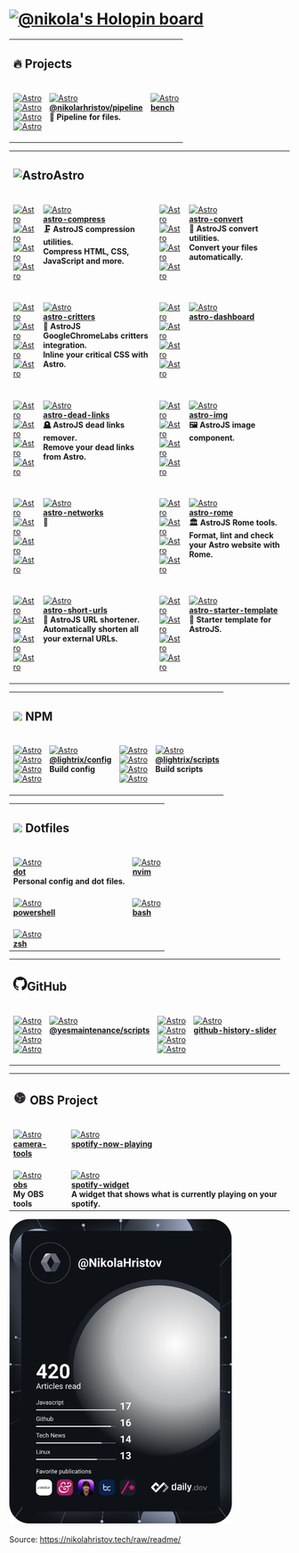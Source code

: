 <h1><a href=https://holopin.io/@nikola><img src="https://holopin.io/api/user/board?user=nikola" alt="@nikola's Holopin board"></a></h1><table><tbody><tr><td colspan=4><h2>🔥 Projects</h2></td></tr><tr><td colspan=1 valign=top><br><a href=https://github.com/nikolaxhristov/pipeline/actions/workflows/node.yml><picture><source media="(prefers-color-scheme: dark)" srcset="https://img.shields.io/github/actions/workflow/status/nikolaxhristov/pipeline/node.yml?branch=main&amp;label=Build&amp;logo=node.js&amp;color=black&amp;logoColor=white&amp;labelColor=black&amp;logoWidth=15"><source media="(prefers-color-scheme: light)" srcset="https://img.shields.io/github/actions/workflow/status/nikolaxhristov/pipeline/node.yml?branch=main&amp;label=Build&amp;logo=node.js&amp;color=white&amp;logoColor=black&amp;labelColor=white&amp;logoWidth=15"><img src="https://img.shields.io/github/actions/workflow/status/nikolaxhristov/pipeline/node.yml?branch=main&amp;label=Build&amp;logo=node.js&amp;color=black&amp;logoColor=white&amp;labelColor=black&amp;logoWidth=15" alt=Astro></picture></a><br><a href=https://npmjs.org/@nikolarhristov/pipeline><picture><source media="(prefers-color-scheme: dark)" srcset="https://img.shields.io/npm/v/@nikolarhristov/pipeline?label=version&amp;logo=npm&amp;color=black&amp;logoColor=white&amp;labelColor=black&amp;logoWidth=15"><source media="(prefers-color-scheme: light)" srcset="https://img.shields.io/npm/v/@nikolarhristov/pipeline?label=version&amp;logo=npm&amp;color=white&amp;logoColor=black&amp;labelColor=white&amp;logoWidth=15"><img src="https://img.shields.io/npm/v/@nikolarhristov/pipeline?label=version&amp;logo=npm&amp;color=black&amp;logoColor=white&amp;labelColor=black&amp;logoWidth=15" alt=Astro></picture></a><br><a href=https://npmjs.org/@nikolarhristov/pipeline><picture><source media="(prefers-color-scheme: dark)" srcset="https://img.shields.io/librariesio/release/npm/@nikolarhristov/pipeline?label=dependencies&amp;logo=dependabot&amp;color=black&amp;logoColor=white&amp;labelColor=black&amp;logoWidth=15"><source media="(prefers-color-scheme: light)" srcset="https://img.shields.io/librariesio/release/npm/@nikolarhristov/pipeline?label=dependencies&amp;logo=dependabot&amp;color=white&amp;logoColor=black&amp;labelColor=white&amp;logoWidth=15"><img src="https://img.shields.io/librariesio/release/npm/@nikolarhristov/pipeline?label=dependencies&amp;logo=dependabot&amp;color=black&amp;logoColor=white&amp;labelColor=black&amp;logoWidth=15" alt=Astro></picture></a><br><a href=https://npmjs.org/@nikolarhristov/pipeline><picture><source media="(prefers-color-scheme: dark)" srcset="https://img.shields.io/npm/dw/@nikolarhristov/pipeline?label=downloads&amp;logo=npm&amp;color=black&amp;logoColor=white&amp;labelColor=black&amp;logoWidth=15"><source media="(prefers-color-scheme: light)" srcset="https://img.shields.io/npm/dw/@nikolarhristov/pipeline?label=downloads&amp;logo=npm&amp;color=white&amp;logoColor=black&amp;labelColor=white&amp;logoWidth=15"><img src="https://img.shields.io/npm/dw/@nikolarhristov/pipeline?label=downloads&amp;logo=npm&amp;color=black&amp;logoColor=white&amp;labelColor=black&amp;logoWidth=15" alt=Astro></picture></a><br><br></td><td colspan=1 valign=top><br><a href=https://github.com/nikolaxhristov/pipeline><picture><source media="(prefers-color-scheme: dark)" srcset="https://img.shields.io/github/stars/nikolaxhristov/pipeline?label=stars&amp;logo=github&amp;color=black&amp;logoColor=white&amp;labelColor=black&amp;logoWidth=15"><source media="(prefers-color-scheme: light)" srcset="https://img.shields.io/github/stars/nikolaxhristov/pipeline?label=stars&amp;logo=github&amp;color=white&amp;logoColor=black&amp;labelColor=white&amp;logoWidth=15"><img src="https://img.shields.io/github/stars/nikolaxhristov/pipeline?label=stars&amp;logo=github&amp;color=black&amp;logoColor=white&amp;labelColor=black&amp;logoWidth=15" alt=Astro></picture></a><br><a href=https://github.com/nikolaxhristov/pipeline><b>@nikolarhristov/pipeline</b></a><br><b>🧪 Pipeline for files.<br></b></td><td colspan=2 valign=top><br><a href=https://github.com/nikolaxhristov/bench><picture><source media="(prefers-color-scheme: dark)" srcset="https://img.shields.io/github/stars/nikolaxhristov/bench?label=stars&amp;logo=github&amp;color=black&amp;logoColor=white&amp;labelColor=black&amp;logoWidth=15"><source media="(prefers-color-scheme: light)" srcset="https://img.shields.io/github/stars/nikolaxhristov/bench?label=stars&amp;logo=github&amp;color=white&amp;logoColor=black&amp;labelColor=white&amp;logoWidth=15"><img src="https://img.shields.io/github/stars/nikolaxhristov/bench?label=stars&amp;logo=github&amp;color=black&amp;logoColor=white&amp;labelColor=black&amp;logoWidth=15" alt=Astro></picture></a><br><a href=https://github.com/nikolaxhristov/bench><b>bench</b></a><br><b></b></td></tr></tbody></table><table><tbody><tr><td colspan=4><h2><picture><source media="(prefers-color-scheme: dark)" srcset=https://astro.build/assets/press/logomark-dark.svg><source media="(prefers-color-scheme: light)" srcset=https://astro.build/assets/press/logomark-light.svg><img src=https://astro.build/assets/press/logomark-light.svg alt=Astro width=25></picture>Astro</h2></td></tr><tr><td colspan=1 valign=top><br><a href=https://github.com/astro-community/astro-compress/actions/workflows/node.yml><picture><source media="(prefers-color-scheme: dark)" srcset="https://img.shields.io/github/actions/workflow/status/astro-community/astro-compress/node.yml?branch=main&amp;label=Build&amp;logo=node.js&amp;color=black&amp;logoColor=white&amp;labelColor=black&amp;logoWidth=15"><source media="(prefers-color-scheme: light)" srcset="https://img.shields.io/github/actions/workflow/status/astro-community/astro-compress/node.yml?branch=main&amp;label=Build&amp;logo=node.js&amp;color=white&amp;logoColor=black&amp;labelColor=white&amp;logoWidth=15"><img src="https://img.shields.io/github/actions/workflow/status/astro-community/astro-compress/node.yml?branch=main&amp;label=Build&amp;logo=node.js&amp;color=black&amp;logoColor=white&amp;labelColor=black&amp;logoWidth=15" alt=Astro></picture></a><br><a href=https://npmjs.org/astro-compress><picture><source media="(prefers-color-scheme: dark)" srcset="https://img.shields.io/npm/v/astro-compress?label=version&amp;logo=npm&amp;color=black&amp;logoColor=white&amp;labelColor=black&amp;logoWidth=15"><source media="(prefers-color-scheme: light)" srcset="https://img.shields.io/npm/v/astro-compress?label=version&amp;logo=npm&amp;color=white&amp;logoColor=black&amp;labelColor=white&amp;logoWidth=15"><img src="https://img.shields.io/npm/v/astro-compress?label=version&amp;logo=npm&amp;color=black&amp;logoColor=white&amp;labelColor=black&amp;logoWidth=15" alt=Astro></picture></a><br><a href=https://npmjs.org/astro-compress><picture><source media="(prefers-color-scheme: dark)" srcset="https://img.shields.io/librariesio/release/npm/astro-compress?label=dependencies&amp;logo=dependabot&amp;color=black&amp;logoColor=white&amp;labelColor=black&amp;logoWidth=15"><source media="(prefers-color-scheme: light)" srcset="https://img.shields.io/librariesio/release/npm/astro-compress?label=dependencies&amp;logo=dependabot&amp;color=white&amp;logoColor=black&amp;labelColor=white&amp;logoWidth=15"><img src="https://img.shields.io/librariesio/release/npm/astro-compress?label=dependencies&amp;logo=dependabot&amp;color=black&amp;logoColor=white&amp;labelColor=black&amp;logoWidth=15" alt=Astro></picture></a><br><a href=https://npmjs.org/astro-compress><picture><source media="(prefers-color-scheme: dark)" srcset="https://img.shields.io/npm/dw/astro-compress?label=downloads&amp;logo=npm&amp;color=black&amp;logoColor=white&amp;labelColor=black&amp;logoWidth=15"><source media="(prefers-color-scheme: light)" srcset="https://img.shields.io/npm/dw/astro-compress?label=downloads&amp;logo=npm&amp;color=white&amp;logoColor=black&amp;labelColor=white&amp;logoWidth=15"><img src="https://img.shields.io/npm/dw/astro-compress?label=downloads&amp;logo=npm&amp;color=black&amp;logoColor=white&amp;labelColor=black&amp;logoWidth=15" alt=Astro></picture></a><br><br></td><td colspan=1 valign=top><br><a href=https://github.com/astro-community/astro-compress><picture><source media="(prefers-color-scheme: dark)" srcset="https://img.shields.io/github/stars/astro-community/astro-compress?label=stars&amp;logo=github&amp;color=black&amp;logoColor=white&amp;labelColor=black&amp;logoWidth=15"><source media="(prefers-color-scheme: light)" srcset="https://img.shields.io/github/stars/astro-community/astro-compress?label=stars&amp;logo=github&amp;color=white&amp;logoColor=black&amp;labelColor=white&amp;logoWidth=15"><img src="https://img.shields.io/github/stars/astro-community/astro-compress?label=stars&amp;logo=github&amp;color=black&amp;logoColor=white&amp;labelColor=black&amp;logoWidth=15" alt=Astro></picture></a><br><a href=https://github.com/astro-community/astro-compress><b>astro-compress</b></a><br><b>🗜️ AstroJS compression utilities.<br>Compress HTML, CSS, JavaScript and more.<br></b></td><td colspan=1 valign=top><br><a href=https://github.com/Lightrix/astro-convert/actions/workflows/node.yml><picture><source media="(prefers-color-scheme: dark)" srcset="https://img.shields.io/github/actions/workflow/status/Lightrix/astro-convert/node.yml?branch=main&amp;label=Build&amp;logo=node.js&amp;color=black&amp;logoColor=white&amp;labelColor=black&amp;logoWidth=15"><source media="(prefers-color-scheme: light)" srcset="https://img.shields.io/github/actions/workflow/status/Lightrix/astro-convert/node.yml?branch=main&amp;label=Build&amp;logo=node.js&amp;color=white&amp;logoColor=black&amp;labelColor=white&amp;logoWidth=15"><img src="https://img.shields.io/github/actions/workflow/status/Lightrix/astro-convert/node.yml?branch=main&amp;label=Build&amp;logo=node.js&amp;color=black&amp;logoColor=white&amp;labelColor=black&amp;logoWidth=15" alt=Astro></picture></a><br><a href=https://npmjs.org/astro-convert><picture><source media="(prefers-color-scheme: dark)" srcset="https://img.shields.io/npm/v/astro-convert?label=version&amp;logo=npm&amp;color=black&amp;logoColor=white&amp;labelColor=black&amp;logoWidth=15"><source media="(prefers-color-scheme: light)" srcset="https://img.shields.io/npm/v/astro-convert?label=version&amp;logo=npm&amp;color=white&amp;logoColor=black&amp;labelColor=white&amp;logoWidth=15"><img src="https://img.shields.io/npm/v/astro-convert?label=version&amp;logo=npm&amp;color=black&amp;logoColor=white&amp;labelColor=black&amp;logoWidth=15" alt=Astro></picture></a><br><a href=https://npmjs.org/astro-convert><picture><source media="(prefers-color-scheme: dark)" srcset="https://img.shields.io/librariesio/release/npm/astro-convert?label=dependencies&amp;logo=dependabot&amp;color=black&amp;logoColor=white&amp;labelColor=black&amp;logoWidth=15"><source media="(prefers-color-scheme: light)" srcset="https://img.shields.io/librariesio/release/npm/astro-convert?label=dependencies&amp;logo=dependabot&amp;color=white&amp;logoColor=black&amp;labelColor=white&amp;logoWidth=15"><img src="https://img.shields.io/librariesio/release/npm/astro-convert?label=dependencies&amp;logo=dependabot&amp;color=black&amp;logoColor=white&amp;labelColor=black&amp;logoWidth=15" alt=Astro></picture></a><br><a href=https://npmjs.org/astro-convert><picture><source media="(prefers-color-scheme: dark)" srcset="https://img.shields.io/npm/dw/astro-convert?label=downloads&amp;logo=npm&amp;color=black&amp;logoColor=white&amp;labelColor=black&amp;logoWidth=15"><source media="(prefers-color-scheme: light)" srcset="https://img.shields.io/npm/dw/astro-convert?label=downloads&amp;logo=npm&amp;color=white&amp;logoColor=black&amp;labelColor=white&amp;logoWidth=15"><img src="https://img.shields.io/npm/dw/astro-convert?label=downloads&amp;logo=npm&amp;color=black&amp;logoColor=white&amp;labelColor=black&amp;logoWidth=15" alt=Astro></picture></a><br><br></td><td colspan=1 valign=top><br><a href=https://github.com/Lightrix/astro-convert><picture><source media="(prefers-color-scheme: dark)" srcset="https://img.shields.io/github/stars/Lightrix/astro-convert?label=stars&amp;logo=github&amp;color=black&amp;logoColor=white&amp;labelColor=black&amp;logoWidth=15"><source media="(prefers-color-scheme: light)" srcset="https://img.shields.io/github/stars/Lightrix/astro-convert?label=stars&amp;logo=github&amp;color=white&amp;logoColor=black&amp;labelColor=white&amp;logoWidth=15"><img src="https://img.shields.io/github/stars/Lightrix/astro-convert?label=stars&amp;logo=github&amp;color=black&amp;logoColor=white&amp;labelColor=black&amp;logoWidth=15" alt=Astro></picture></a><br><a href=https://github.com/Lightrix/astro-convert><b>astro-convert</b></a><br><b>🫶 AstroJS convert utilities.<br>Convert your files automatically.<br></b></td></tr><tr><td colspan=1 valign=top><br><a href=https://github.com/astro-community/astro-critters/actions/workflows/node.yml><picture><source media="(prefers-color-scheme: dark)" srcset="https://img.shields.io/github/actions/workflow/status/astro-community/astro-critters/node.yml?branch=main&amp;label=Build&amp;logo=node.js&amp;color=black&amp;logoColor=white&amp;labelColor=black&amp;logoWidth=15"><source media="(prefers-color-scheme: light)" srcset="https://img.shields.io/github/actions/workflow/status/astro-community/astro-critters/node.yml?branch=main&amp;label=Build&amp;logo=node.js&amp;color=white&amp;logoColor=black&amp;labelColor=white&amp;logoWidth=15"><img src="https://img.shields.io/github/actions/workflow/status/astro-community/astro-critters/node.yml?branch=main&amp;label=Build&amp;logo=node.js&amp;color=black&amp;logoColor=white&amp;labelColor=black&amp;logoWidth=15" alt=Astro></picture></a><br><a href=https://npmjs.org/astro-critters><picture><source media="(prefers-color-scheme: dark)" srcset="https://img.shields.io/npm/v/astro-critters?label=version&amp;logo=npm&amp;color=black&amp;logoColor=white&amp;labelColor=black&amp;logoWidth=15"><source media="(prefers-color-scheme: light)" srcset="https://img.shields.io/npm/v/astro-critters?label=version&amp;logo=npm&amp;color=white&amp;logoColor=black&amp;labelColor=white&amp;logoWidth=15"><img src="https://img.shields.io/npm/v/astro-critters?label=version&amp;logo=npm&amp;color=black&amp;logoColor=white&amp;labelColor=black&amp;logoWidth=15" alt=Astro></picture></a><br><a href=https://npmjs.org/astro-critters><picture><source media="(prefers-color-scheme: dark)" srcset="https://img.shields.io/librariesio/release/npm/astro-critters?label=dependencies&amp;logo=dependabot&amp;color=black&amp;logoColor=white&amp;labelColor=black&amp;logoWidth=15"><source media="(prefers-color-scheme: light)" srcset="https://img.shields.io/librariesio/release/npm/astro-critters?label=dependencies&amp;logo=dependabot&amp;color=white&amp;logoColor=black&amp;labelColor=white&amp;logoWidth=15"><img src="https://img.shields.io/librariesio/release/npm/astro-critters?label=dependencies&amp;logo=dependabot&amp;color=black&amp;logoColor=white&amp;labelColor=black&amp;logoWidth=15" alt=Astro></picture></a><br><a href=https://npmjs.org/astro-critters><picture><source media="(prefers-color-scheme: dark)" srcset="https://img.shields.io/npm/dw/astro-critters?label=downloads&amp;logo=npm&amp;color=black&amp;logoColor=white&amp;labelColor=black&amp;logoWidth=15"><source media="(prefers-color-scheme: light)" srcset="https://img.shields.io/npm/dw/astro-critters?label=downloads&amp;logo=npm&amp;color=white&amp;logoColor=black&amp;labelColor=white&amp;logoWidth=15"><img src="https://img.shields.io/npm/dw/astro-critters?label=downloads&amp;logo=npm&amp;color=black&amp;logoColor=white&amp;labelColor=black&amp;logoWidth=15" alt=Astro></picture></a><br><br></td><td colspan=1 valign=top><br><a href=https://github.com/astro-community/astro-critters><picture><source media="(prefers-color-scheme: dark)" srcset="https://img.shields.io/github/stars/astro-community/astro-critters?label=stars&amp;logo=github&amp;color=black&amp;logoColor=white&amp;labelColor=black&amp;logoWidth=15"><source media="(prefers-color-scheme: light)" srcset="https://img.shields.io/github/stars/astro-community/astro-critters?label=stars&amp;logo=github&amp;color=white&amp;logoColor=black&amp;labelColor=white&amp;logoWidth=15"><img src="https://img.shields.io/github/stars/astro-community/astro-critters?label=stars&amp;logo=github&amp;color=black&amp;logoColor=white&amp;labelColor=black&amp;logoWidth=15" alt=Astro></picture></a><br><a href=https://github.com/astro-community/astro-critters><b>astro-critters</b></a><br><b>🦔 AstroJS GoogleChromeLabs critters integration.<br>Inline your critical CSS with Astro.<br></b></td><td colspan=1 valign=top><br><a href=https://github.com/nikolaxhristov/astro-dashboard/actions/workflows/node.yml><picture><source media="(prefers-color-scheme: dark)" srcset="https://img.shields.io/github/actions/workflow/status/nikolaxhristov/astro-dashboard/node.yml?branch=main&amp;label=Build&amp;logo=node.js&amp;color=black&amp;logoColor=white&amp;labelColor=black&amp;logoWidth=15"><source media="(prefers-color-scheme: light)" srcset="https://img.shields.io/github/actions/workflow/status/nikolaxhristov/astro-dashboard/node.yml?branch=main&amp;label=Build&amp;logo=node.js&amp;color=white&amp;logoColor=black&amp;labelColor=white&amp;logoWidth=15"><img src="https://img.shields.io/github/actions/workflow/status/nikolaxhristov/astro-dashboard/node.yml?branch=main&amp;label=Build&amp;logo=node.js&amp;color=black&amp;logoColor=white&amp;labelColor=black&amp;logoWidth=15" alt=Astro></picture></a><br><a href=https://npmjs.org/astro-dashboard><picture><source media="(prefers-color-scheme: dark)" srcset="https://img.shields.io/npm/v/astro-dashboard?label=version&amp;logo=npm&amp;color=black&amp;logoColor=white&amp;labelColor=black&amp;logoWidth=15"><source media="(prefers-color-scheme: light)" srcset="https://img.shields.io/npm/v/astro-dashboard?label=version&amp;logo=npm&amp;color=white&amp;logoColor=black&amp;labelColor=white&amp;logoWidth=15"><img src="https://img.shields.io/npm/v/astro-dashboard?label=version&amp;logo=npm&amp;color=black&amp;logoColor=white&amp;labelColor=black&amp;logoWidth=15" alt=Astro></picture></a><br><a href=https://npmjs.org/astro-dashboard><picture><source media="(prefers-color-scheme: dark)" srcset="https://img.shields.io/librariesio/release/npm/astro-dashboard?label=dependencies&amp;logo=dependabot&amp;color=black&amp;logoColor=white&amp;labelColor=black&amp;logoWidth=15"><source media="(prefers-color-scheme: light)" srcset="https://img.shields.io/librariesio/release/npm/astro-dashboard?label=dependencies&amp;logo=dependabot&amp;color=white&amp;logoColor=black&amp;labelColor=white&amp;logoWidth=15"><img src="https://img.shields.io/librariesio/release/npm/astro-dashboard?label=dependencies&amp;logo=dependabot&amp;color=black&amp;logoColor=white&amp;labelColor=black&amp;logoWidth=15" alt=Astro></picture></a><br><a href=https://npmjs.org/astro-dashboard><picture><source media="(prefers-color-scheme: dark)" srcset="https://img.shields.io/npm/dw/astro-dashboard?label=downloads&amp;logo=npm&amp;color=black&amp;logoColor=white&amp;labelColor=black&amp;logoWidth=15"><source media="(prefers-color-scheme: light)" srcset="https://img.shields.io/npm/dw/astro-dashboard?label=downloads&amp;logo=npm&amp;color=white&amp;logoColor=black&amp;labelColor=white&amp;logoWidth=15"><img src="https://img.shields.io/npm/dw/astro-dashboard?label=downloads&amp;logo=npm&amp;color=black&amp;logoColor=white&amp;labelColor=black&amp;logoWidth=15" alt=Astro></picture></a><br><br></td><td colspan=1 valign=top><br><a href=https://github.com/nikolaxhristov/astro-dashboard><picture><source media="(prefers-color-scheme: dark)" srcset="https://img.shields.io/github/stars/nikolaxhristov/astro-dashboard?label=stars&amp;logo=github&amp;color=black&amp;logoColor=white&amp;labelColor=black&amp;logoWidth=15"><source media="(prefers-color-scheme: light)" srcset="https://img.shields.io/github/stars/nikolaxhristov/astro-dashboard?label=stars&amp;logo=github&amp;color=white&amp;logoColor=black&amp;labelColor=white&amp;logoWidth=15"><img src="https://img.shields.io/github/stars/nikolaxhristov/astro-dashboard?label=stars&amp;logo=github&amp;color=black&amp;logoColor=white&amp;labelColor=black&amp;logoWidth=15" alt=Astro></picture></a><br><a href=https://github.com/nikolaxhristov/astro-dashboard><b>astro-dashboard</b></a><br><b></b></td></tr><tr><td colspan=1 valign=top><br><a href=https://github.com/Playform/astro-dead-links/actions/workflows/node.yml><picture><source media="(prefers-color-scheme: dark)" srcset="https://img.shields.io/github/actions/workflow/status/Playform/astro-dead-links/node.yml?branch=main&amp;label=Build&amp;logo=node.js&amp;color=black&amp;logoColor=white&amp;labelColor=black&amp;logoWidth=15"><source media="(prefers-color-scheme: light)" srcset="https://img.shields.io/github/actions/workflow/status/Playform/astro-dead-links/node.yml?branch=main&amp;label=Build&amp;logo=node.js&amp;color=white&amp;logoColor=black&amp;labelColor=white&amp;logoWidth=15"><img src="https://img.shields.io/github/actions/workflow/status/Playform/astro-dead-links/node.yml?branch=main&amp;label=Build&amp;logo=node.js&amp;color=black&amp;logoColor=white&amp;labelColor=black&amp;logoWidth=15" alt=Astro></picture></a><br><a href=https://npmjs.org/astro-dead-links><picture><source media="(prefers-color-scheme: dark)" srcset="https://img.shields.io/npm/v/astro-dead-links?label=version&amp;logo=npm&amp;color=black&amp;logoColor=white&amp;labelColor=black&amp;logoWidth=15"><source media="(prefers-color-scheme: light)" srcset="https://img.shields.io/npm/v/astro-dead-links?label=version&amp;logo=npm&amp;color=white&amp;logoColor=black&amp;labelColor=white&amp;logoWidth=15"><img src="https://img.shields.io/npm/v/astro-dead-links?label=version&amp;logo=npm&amp;color=black&amp;logoColor=white&amp;labelColor=black&amp;logoWidth=15" alt=Astro></picture></a><br><a href=https://npmjs.org/astro-dead-links><picture><source media="(prefers-color-scheme: dark)" srcset="https://img.shields.io/librariesio/release/npm/astro-dead-links?label=dependencies&amp;logo=dependabot&amp;color=black&amp;logoColor=white&amp;labelColor=black&amp;logoWidth=15"><source media="(prefers-color-scheme: light)" srcset="https://img.shields.io/librariesio/release/npm/astro-dead-links?label=dependencies&amp;logo=dependabot&amp;color=white&amp;logoColor=black&amp;labelColor=white&amp;logoWidth=15"><img src="https://img.shields.io/librariesio/release/npm/astro-dead-links?label=dependencies&amp;logo=dependabot&amp;color=black&amp;logoColor=white&amp;labelColor=black&amp;logoWidth=15" alt=Astro></picture></a><br><a href=https://npmjs.org/astro-dead-links><picture><source media="(prefers-color-scheme: dark)" srcset="https://img.shields.io/npm/dw/astro-dead-links?label=downloads&amp;logo=npm&amp;color=black&amp;logoColor=white&amp;labelColor=black&amp;logoWidth=15"><source media="(prefers-color-scheme: light)" srcset="https://img.shields.io/npm/dw/astro-dead-links?label=downloads&amp;logo=npm&amp;color=white&amp;logoColor=black&amp;labelColor=white&amp;logoWidth=15"><img src="https://img.shields.io/npm/dw/astro-dead-links?label=downloads&amp;logo=npm&amp;color=black&amp;logoColor=white&amp;labelColor=black&amp;logoWidth=15" alt=Astro></picture></a><br><br></td><td colspan=1 valign=top><br><a href=https://github.com/Playform/astro-dead-links><picture><source media="(prefers-color-scheme: dark)" srcset="https://img.shields.io/github/stars/Playform/astro-dead-links?label=stars&amp;logo=github&amp;color=black&amp;logoColor=white&amp;labelColor=black&amp;logoWidth=15"><source media="(prefers-color-scheme: light)" srcset="https://img.shields.io/github/stars/Playform/astro-dead-links?label=stars&amp;logo=github&amp;color=white&amp;logoColor=black&amp;labelColor=white&amp;logoWidth=15"><img src="https://img.shields.io/github/stars/Playform/astro-dead-links?label=stars&amp;logo=github&amp;color=black&amp;logoColor=white&amp;labelColor=black&amp;logoWidth=15" alt=Astro></picture></a><br><a href=https://github.com/Playform/astro-dead-links><b>astro-dead-links</b></a><br><b>🪦 AstroJS dead links remover.<br>Remove your dead links from Astro.<br></b></td><td colspan=1 valign=top><br><a href=https://github.com/Playform/astro-img/actions/workflows/node.yml><picture><source media="(prefers-color-scheme: dark)" srcset="https://img.shields.io/github/actions/workflow/status/Playform/astro-img/node.yml?branch=main&amp;label=Build&amp;logo=node.js&amp;color=black&amp;logoColor=white&amp;labelColor=black&amp;logoWidth=15"><source media="(prefers-color-scheme: light)" srcset="https://img.shields.io/github/actions/workflow/status/Playform/astro-img/node.yml?branch=main&amp;label=Build&amp;logo=node.js&amp;color=white&amp;logoColor=black&amp;labelColor=white&amp;logoWidth=15"><img src="https://img.shields.io/github/actions/workflow/status/Playform/astro-img/node.yml?branch=main&amp;label=Build&amp;logo=node.js&amp;color=black&amp;logoColor=white&amp;labelColor=black&amp;logoWidth=15" alt=Astro></picture></a><br><a href=https://npmjs.org/astro-img><picture><source media="(prefers-color-scheme: dark)" srcset="https://img.shields.io/npm/v/astro-img?label=version&amp;logo=npm&amp;color=black&amp;logoColor=white&amp;labelColor=black&amp;logoWidth=15"><source media="(prefers-color-scheme: light)" srcset="https://img.shields.io/npm/v/astro-img?label=version&amp;logo=npm&amp;color=white&amp;logoColor=black&amp;labelColor=white&amp;logoWidth=15"><img src="https://img.shields.io/npm/v/astro-img?label=version&amp;logo=npm&amp;color=black&amp;logoColor=white&amp;labelColor=black&amp;logoWidth=15" alt=Astro></picture></a><br><a href=https://npmjs.org/astro-img><picture><source media="(prefers-color-scheme: dark)" srcset="https://img.shields.io/librariesio/release/npm/astro-img?label=dependencies&amp;logo=dependabot&amp;color=black&amp;logoColor=white&amp;labelColor=black&amp;logoWidth=15"><source media="(prefers-color-scheme: light)" srcset="https://img.shields.io/librariesio/release/npm/astro-img?label=dependencies&amp;logo=dependabot&amp;color=white&amp;logoColor=black&amp;labelColor=white&amp;logoWidth=15"><img src="https://img.shields.io/librariesio/release/npm/astro-img?label=dependencies&amp;logo=dependabot&amp;color=black&amp;logoColor=white&amp;labelColor=black&amp;logoWidth=15" alt=Astro></picture></a><br><a href=https://npmjs.org/astro-img><picture><source media="(prefers-color-scheme: dark)" srcset="https://img.shields.io/npm/dw/astro-img?label=downloads&amp;logo=npm&amp;color=black&amp;logoColor=white&amp;labelColor=black&amp;logoWidth=15"><source media="(prefers-color-scheme: light)" srcset="https://img.shields.io/npm/dw/astro-img?label=downloads&amp;logo=npm&amp;color=white&amp;logoColor=black&amp;labelColor=white&amp;logoWidth=15"><img src="https://img.shields.io/npm/dw/astro-img?label=downloads&amp;logo=npm&amp;color=black&amp;logoColor=white&amp;labelColor=black&amp;logoWidth=15" alt=Astro></picture></a><br><br></td><td colspan=1 valign=top><br><a href=https://github.com/Playform/astro-img><picture><source media="(prefers-color-scheme: dark)" srcset="https://img.shields.io/github/stars/Playform/astro-img?label=stars&amp;logo=github&amp;color=black&amp;logoColor=white&amp;labelColor=black&amp;logoWidth=15"><source media="(prefers-color-scheme: light)" srcset="https://img.shields.io/github/stars/Playform/astro-img?label=stars&amp;logo=github&amp;color=white&amp;logoColor=black&amp;labelColor=white&amp;logoWidth=15"><img src="https://img.shields.io/github/stars/Playform/astro-img?label=stars&amp;logo=github&amp;color=black&amp;logoColor=white&amp;labelColor=black&amp;logoWidth=15" alt=Astro></picture></a><br><a href=https://github.com/Playform/astro-img><b>astro-img</b></a><br><b>🖼️ AstroJS image component.<br></b></td></tr><tr><td colspan=1 valign=top><br><a href=https://github.com/NikolaRHristov/astro-networks/actions/workflows/node.yml><picture><source media="(prefers-color-scheme: dark)" srcset="https://img.shields.io/github/actions/workflow/status/NikolaRHristov/astro-networks/node.yml?branch=main&amp;label=Build&amp;logo=node.js&amp;color=black&amp;logoColor=white&amp;labelColor=black&amp;logoWidth=15"><source media="(prefers-color-scheme: light)" srcset="https://img.shields.io/github/actions/workflow/status/NikolaRHristov/astro-networks/node.yml?branch=main&amp;label=Build&amp;logo=node.js&amp;color=white&amp;logoColor=black&amp;labelColor=white&amp;logoWidth=15"><img src="https://img.shields.io/github/actions/workflow/status/NikolaRHristov/astro-networks/node.yml?branch=main&amp;label=Build&amp;logo=node.js&amp;color=black&amp;logoColor=white&amp;labelColor=black&amp;logoWidth=15" alt=Astro></picture></a><br><a href=https://npmjs.org/astro-networks><picture><source media="(prefers-color-scheme: dark)" srcset="https://img.shields.io/npm/v/astro-networks?label=version&amp;logo=npm&amp;color=black&amp;logoColor=white&amp;labelColor=black&amp;logoWidth=15"><source media="(prefers-color-scheme: light)" srcset="https://img.shields.io/npm/v/astro-networks?label=version&amp;logo=npm&amp;color=white&amp;logoColor=black&amp;labelColor=white&amp;logoWidth=15"><img src="https://img.shields.io/npm/v/astro-networks?label=version&amp;logo=npm&amp;color=black&amp;logoColor=white&amp;labelColor=black&amp;logoWidth=15" alt=Astro></picture></a><br><a href=https://npmjs.org/astro-networks><picture><source media="(prefers-color-scheme: dark)" srcset="https://img.shields.io/librariesio/release/npm/astro-networks?label=dependencies&amp;logo=dependabot&amp;color=black&amp;logoColor=white&amp;labelColor=black&amp;logoWidth=15"><source media="(prefers-color-scheme: light)" srcset="https://img.shields.io/librariesio/release/npm/astro-networks?label=dependencies&amp;logo=dependabot&amp;color=white&amp;logoColor=black&amp;labelColor=white&amp;logoWidth=15"><img src="https://img.shields.io/librariesio/release/npm/astro-networks?label=dependencies&amp;logo=dependabot&amp;color=black&amp;logoColor=white&amp;labelColor=black&amp;logoWidth=15" alt=Astro></picture></a><br><a href=https://npmjs.org/astro-networks><picture><source media="(prefers-color-scheme: dark)" srcset="https://img.shields.io/npm/dw/astro-networks?label=downloads&amp;logo=npm&amp;color=black&amp;logoColor=white&amp;labelColor=black&amp;logoWidth=15"><source media="(prefers-color-scheme: light)" srcset="https://img.shields.io/npm/dw/astro-networks?label=downloads&amp;logo=npm&amp;color=white&amp;logoColor=black&amp;labelColor=white&amp;logoWidth=15"><img src="https://img.shields.io/npm/dw/astro-networks?label=downloads&amp;logo=npm&amp;color=black&amp;logoColor=white&amp;labelColor=black&amp;logoWidth=15" alt=Astro></picture></a><br><br></td><td colspan=1 valign=top><br><a href=https://github.com/NikolaRHristov/astro-networks><picture><source media="(prefers-color-scheme: dark)" srcset="https://img.shields.io/github/stars/NikolaRHristov/astro-networks?label=stars&amp;logo=github&amp;color=black&amp;logoColor=white&amp;labelColor=black&amp;logoWidth=15"><source media="(prefers-color-scheme: light)" srcset="https://img.shields.io/github/stars/NikolaRHristov/astro-networks?label=stars&amp;logo=github&amp;color=white&amp;logoColor=black&amp;labelColor=white&amp;logoWidth=15"><img src="https://img.shields.io/github/stars/NikolaRHristov/astro-networks?label=stars&amp;logo=github&amp;color=black&amp;logoColor=white&amp;labelColor=black&amp;logoWidth=15" alt=Astro></picture></a><br><a href=https://github.com/NikolaRHristov/astro-networks><b>astro-networks</b></a><br><b>🚠</b></td><td colspan=1 valign=top><br><a href=https://github.com/astro-community/astro-rome/actions/workflows/node.yml><picture><source media="(prefers-color-scheme: dark)" srcset="https://img.shields.io/github/actions/workflow/status/astro-community/astro-rome/node.yml?branch=main&amp;label=Build&amp;logo=node.js&amp;color=black&amp;logoColor=white&amp;labelColor=black&amp;logoWidth=15"><source media="(prefers-color-scheme: light)" srcset="https://img.shields.io/github/actions/workflow/status/astro-community/astro-rome/node.yml?branch=main&amp;label=Build&amp;logo=node.js&amp;color=white&amp;logoColor=black&amp;labelColor=white&amp;logoWidth=15"><img src="https://img.shields.io/github/actions/workflow/status/astro-community/astro-rome/node.yml?branch=main&amp;label=Build&amp;logo=node.js&amp;color=black&amp;logoColor=white&amp;labelColor=black&amp;logoWidth=15" alt=Astro></picture></a><br><a href=https://npmjs.org/astro-rome><picture><source media="(prefers-color-scheme: dark)" srcset="https://img.shields.io/npm/v/astro-rome?label=version&amp;logo=npm&amp;color=black&amp;logoColor=white&amp;labelColor=black&amp;logoWidth=15"><source media="(prefers-color-scheme: light)" srcset="https://img.shields.io/npm/v/astro-rome?label=version&amp;logo=npm&amp;color=white&amp;logoColor=black&amp;labelColor=white&amp;logoWidth=15"><img src="https://img.shields.io/npm/v/astro-rome?label=version&amp;logo=npm&amp;color=black&amp;logoColor=white&amp;labelColor=black&amp;logoWidth=15" alt=Astro></picture></a><br><a href=https://npmjs.org/astro-rome><picture><source media="(prefers-color-scheme: dark)" srcset="https://img.shields.io/librariesio/release/npm/astro-rome?label=dependencies&amp;logo=dependabot&amp;color=black&amp;logoColor=white&amp;labelColor=black&amp;logoWidth=15"><source media="(prefers-color-scheme: light)" srcset="https://img.shields.io/librariesio/release/npm/astro-rome?label=dependencies&amp;logo=dependabot&amp;color=white&amp;logoColor=black&amp;labelColor=white&amp;logoWidth=15"><img src="https://img.shields.io/librariesio/release/npm/astro-rome?label=dependencies&amp;logo=dependabot&amp;color=black&amp;logoColor=white&amp;labelColor=black&amp;logoWidth=15" alt=Astro></picture></a><br><a href=https://npmjs.org/astro-rome><picture><source media="(prefers-color-scheme: dark)" srcset="https://img.shields.io/npm/dw/astro-rome?label=downloads&amp;logo=npm&amp;color=black&amp;logoColor=white&amp;labelColor=black&amp;logoWidth=15"><source media="(prefers-color-scheme: light)" srcset="https://img.shields.io/npm/dw/astro-rome?label=downloads&amp;logo=npm&amp;color=white&amp;logoColor=black&amp;labelColor=white&amp;logoWidth=15"><img src="https://img.shields.io/npm/dw/astro-rome?label=downloads&amp;logo=npm&amp;color=black&amp;logoColor=white&amp;labelColor=black&amp;logoWidth=15" alt=Astro></picture></a><br><br></td><td colspan=1 valign=top><br><a href=https://github.com/astro-community/astro-rome><picture><source media="(prefers-color-scheme: dark)" srcset="https://img.shields.io/github/stars/astro-community/astro-rome?label=stars&amp;logo=github&amp;color=black&amp;logoColor=white&amp;labelColor=black&amp;logoWidth=15"><source media="(prefers-color-scheme: light)" srcset="https://img.shields.io/github/stars/astro-community/astro-rome?label=stars&amp;logo=github&amp;color=white&amp;logoColor=black&amp;labelColor=white&amp;logoWidth=15"><img src="https://img.shields.io/github/stars/astro-community/astro-rome?label=stars&amp;logo=github&amp;color=black&amp;logoColor=white&amp;labelColor=black&amp;logoWidth=15" alt=Astro></picture></a><br><a href=https://github.com/astro-community/astro-rome><b>astro-rome</b></a><br><b>🏛️ AstroJS Rome tools.<br>Format, lint and check your Astro website with Rome.<br></b></td></tr><tr><td colspan=1 valign=top><br><a href=https://github.com/Playform/astro-short-urls/actions/workflows/node.yml><picture><source media="(prefers-color-scheme: dark)" srcset="https://img.shields.io/github/actions/workflow/status/Playform/astro-short-urls/node.yml?branch=main&amp;label=Build&amp;logo=node.js&amp;color=black&amp;logoColor=white&amp;labelColor=black&amp;logoWidth=15"><source media="(prefers-color-scheme: light)" srcset="https://img.shields.io/github/actions/workflow/status/Playform/astro-short-urls/node.yml?branch=main&amp;label=Build&amp;logo=node.js&amp;color=white&amp;logoColor=black&amp;labelColor=white&amp;logoWidth=15"><img src="https://img.shields.io/github/actions/workflow/status/Playform/astro-short-urls/node.yml?branch=main&amp;label=Build&amp;logo=node.js&amp;color=black&amp;logoColor=white&amp;labelColor=black&amp;logoWidth=15" alt=Astro></picture></a><br><a href=https://npmjs.org/astro-short-urls><picture><source media="(prefers-color-scheme: dark)" srcset="https://img.shields.io/npm/v/astro-short-urls?label=version&amp;logo=npm&amp;color=black&amp;logoColor=white&amp;labelColor=black&amp;logoWidth=15"><source media="(prefers-color-scheme: light)" srcset="https://img.shields.io/npm/v/astro-short-urls?label=version&amp;logo=npm&amp;color=white&amp;logoColor=black&amp;labelColor=white&amp;logoWidth=15"><img src="https://img.shields.io/npm/v/astro-short-urls?label=version&amp;logo=npm&amp;color=black&amp;logoColor=white&amp;labelColor=black&amp;logoWidth=15" alt=Astro></picture></a><br><a href=https://npmjs.org/astro-short-urls><picture><source media="(prefers-color-scheme: dark)" srcset="https://img.shields.io/librariesio/release/npm/astro-short-urls?label=dependencies&amp;logo=dependabot&amp;color=black&amp;logoColor=white&amp;labelColor=black&amp;logoWidth=15"><source media="(prefers-color-scheme: light)" srcset="https://img.shields.io/librariesio/release/npm/astro-short-urls?label=dependencies&amp;logo=dependabot&amp;color=white&amp;logoColor=black&amp;labelColor=white&amp;logoWidth=15"><img src="https://img.shields.io/librariesio/release/npm/astro-short-urls?label=dependencies&amp;logo=dependabot&amp;color=black&amp;logoColor=white&amp;labelColor=black&amp;logoWidth=15" alt=Astro></picture></a><br><a href=https://npmjs.org/astro-short-urls><picture><source media="(prefers-color-scheme: dark)" srcset="https://img.shields.io/npm/dw/astro-short-urls?label=downloads&amp;logo=npm&amp;color=black&amp;logoColor=white&amp;labelColor=black&amp;logoWidth=15"><source media="(prefers-color-scheme: light)" srcset="https://img.shields.io/npm/dw/astro-short-urls?label=downloads&amp;logo=npm&amp;color=white&amp;logoColor=black&amp;labelColor=white&amp;logoWidth=15"><img src="https://img.shields.io/npm/dw/astro-short-urls?label=downloads&amp;logo=npm&amp;color=black&amp;logoColor=white&amp;labelColor=black&amp;logoWidth=15" alt=Astro></picture></a><br><br></td><td colspan=1 valign=top><br><a href=https://github.com/Playform/astro-short-urls><picture><source media="(prefers-color-scheme: dark)" srcset="https://img.shields.io/github/stars/Playform/astro-short-urls?label=stars&amp;logo=github&amp;color=black&amp;logoColor=white&amp;labelColor=black&amp;logoWidth=15"><source media="(prefers-color-scheme: light)" srcset="https://img.shields.io/github/stars/Playform/astro-short-urls?label=stars&amp;logo=github&amp;color=white&amp;logoColor=black&amp;labelColor=white&amp;logoWidth=15"><img src="https://img.shields.io/github/stars/Playform/astro-short-urls?label=stars&amp;logo=github&amp;color=black&amp;logoColor=white&amp;labelColor=black&amp;logoWidth=15" alt=Astro></picture></a><br><a href=https://github.com/Playform/astro-short-urls><b>astro-short-urls</b></a><br><b>🔗 AstroJS URL shortener.<br>Automatically shorten all your external URLs.<br></b></td><td colspan=1 valign=top><br><a href=https://github.com/Lightrix/astro-starter-template/actions/workflows/node.yml><picture><source media="(prefers-color-scheme: dark)" srcset="https://img.shields.io/github/actions/workflow/status/Lightrix/astro-starter-template/node.yml?branch=main&amp;label=Build&amp;logo=node.js&amp;color=black&amp;logoColor=white&amp;labelColor=black&amp;logoWidth=15"><source media="(prefers-color-scheme: light)" srcset="https://img.shields.io/github/actions/workflow/status/Lightrix/astro-starter-template/node.yml?branch=main&amp;label=Build&amp;logo=node.js&amp;color=white&amp;logoColor=black&amp;labelColor=white&amp;logoWidth=15"><img src="https://img.shields.io/github/actions/workflow/status/Lightrix/astro-starter-template/node.yml?branch=main&amp;label=Build&amp;logo=node.js&amp;color=black&amp;logoColor=white&amp;labelColor=black&amp;logoWidth=15" alt=Astro></picture></a><br><a href=https://npmjs.org/astro-starter-template><picture><source media="(prefers-color-scheme: dark)" srcset="https://img.shields.io/npm/v/astro-starter-template?label=version&amp;logo=npm&amp;color=black&amp;logoColor=white&amp;labelColor=black&amp;logoWidth=15"><source media="(prefers-color-scheme: light)" srcset="https://img.shields.io/npm/v/astro-starter-template?label=version&amp;logo=npm&amp;color=white&amp;logoColor=black&amp;labelColor=white&amp;logoWidth=15"><img src="https://img.shields.io/npm/v/astro-starter-template?label=version&amp;logo=npm&amp;color=black&amp;logoColor=white&amp;labelColor=black&amp;logoWidth=15" alt=Astro></picture></a><br><a href=https://npmjs.org/astro-starter-template><picture><source media="(prefers-color-scheme: dark)" srcset="https://img.shields.io/librariesio/release/npm/astro-starter-template?label=dependencies&amp;logo=dependabot&amp;color=black&amp;logoColor=white&amp;labelColor=black&amp;logoWidth=15"><source media="(prefers-color-scheme: light)" srcset="https://img.shields.io/librariesio/release/npm/astro-starter-template?label=dependencies&amp;logo=dependabot&amp;color=white&amp;logoColor=black&amp;labelColor=white&amp;logoWidth=15"><img src="https://img.shields.io/librariesio/release/npm/astro-starter-template?label=dependencies&amp;logo=dependabot&amp;color=black&amp;logoColor=white&amp;labelColor=black&amp;logoWidth=15" alt=Astro></picture></a><br><a href=https://npmjs.org/astro-starter-template><picture><source media="(prefers-color-scheme: dark)" srcset="https://img.shields.io/npm/dw/astro-starter-template?label=downloads&amp;logo=npm&amp;color=black&amp;logoColor=white&amp;labelColor=black&amp;logoWidth=15"><source media="(prefers-color-scheme: light)" srcset="https://img.shields.io/npm/dw/astro-starter-template?label=downloads&amp;logo=npm&amp;color=white&amp;logoColor=black&amp;labelColor=white&amp;logoWidth=15"><img src="https://img.shields.io/npm/dw/astro-starter-template?label=downloads&amp;logo=npm&amp;color=black&amp;logoColor=white&amp;labelColor=black&amp;logoWidth=15" alt=Astro></picture></a><br><br></td><td colspan=1 valign=top><br><a href=https://github.com/Lightrix/astro-starter-template><picture><source media="(prefers-color-scheme: dark)" srcset="https://img.shields.io/github/stars/Lightrix/astro-starter-template?label=stars&amp;logo=github&amp;color=black&amp;logoColor=white&amp;labelColor=black&amp;logoWidth=15"><source media="(prefers-color-scheme: light)" srcset="https://img.shields.io/github/stars/Lightrix/astro-starter-template?label=stars&amp;logo=github&amp;color=white&amp;logoColor=black&amp;labelColor=white&amp;logoWidth=15"><img src="https://img.shields.io/github/stars/Lightrix/astro-starter-template?label=stars&amp;logo=github&amp;color=black&amp;logoColor=white&amp;labelColor=black&amp;logoWidth=15" alt=Astro></picture></a><br><a href=https://github.com/Lightrix/astro-starter-template><b>astro-starter-template</b></a><br><b>📄 Starter template for AstroJS.<br></b></td></tr></tbody></table><table><tbody><tr><td colspan=4><h2><img src=https://raw.githubusercontent.com/npm/logos/master/npm%20square/n.svg width=22> NPM</h2></td></tr><tr><td colspan=1 valign=top><br><a href=https://github.com/Lightrix/npm/actions/workflows/node.yml><picture><source media="(prefers-color-scheme: dark)" srcset="https://img.shields.io/github/actions/workflow/status/Lightrix/npm/node.yml?branch=main&amp;label=Build&amp;logo=node.js&amp;color=black&amp;logoColor=white&amp;labelColor=black&amp;logoWidth=15"><source media="(prefers-color-scheme: light)" srcset="https://img.shields.io/github/actions/workflow/status/Lightrix/npm/node.yml?branch=main&amp;label=Build&amp;logo=node.js&amp;color=white&amp;logoColor=black&amp;labelColor=white&amp;logoWidth=15"><img src="https://img.shields.io/github/actions/workflow/status/Lightrix/npm/node.yml?branch=main&amp;label=Build&amp;logo=node.js&amp;color=black&amp;logoColor=white&amp;labelColor=black&amp;logoWidth=15" alt=Astro></picture></a><br><a href=https://npmjs.org/@lightrix/config><picture><source media="(prefers-color-scheme: dark)" srcset="https://img.shields.io/npm/v/@lightrix/config?label=version&amp;logo=npm&amp;color=black&amp;logoColor=white&amp;labelColor=black&amp;logoWidth=15"><source media="(prefers-color-scheme: light)" srcset="https://img.shields.io/npm/v/@lightrix/config?label=version&amp;logo=npm&amp;color=white&amp;logoColor=black&amp;labelColor=white&amp;logoWidth=15"><img src="https://img.shields.io/npm/v/@lightrix/config?label=version&amp;logo=npm&amp;color=black&amp;logoColor=white&amp;labelColor=black&amp;logoWidth=15" alt=Astro></picture></a><br><a href=https://npmjs.org/@lightrix/config><picture><source media="(prefers-color-scheme: dark)" srcset="https://img.shields.io/librariesio/release/npm/@lightrix/config?label=dependencies&amp;logo=dependabot&amp;color=black&amp;logoColor=white&amp;labelColor=black&amp;logoWidth=15"><source media="(prefers-color-scheme: light)" srcset="https://img.shields.io/librariesio/release/npm/@lightrix/config?label=dependencies&amp;logo=dependabot&amp;color=white&amp;logoColor=black&amp;labelColor=white&amp;logoWidth=15"><img src="https://img.shields.io/librariesio/release/npm/@lightrix/config?label=dependencies&amp;logo=dependabot&amp;color=black&amp;logoColor=white&amp;labelColor=black&amp;logoWidth=15" alt=Astro></picture></a><br><a href=https://npmjs.org/@lightrix/config><picture><source media="(prefers-color-scheme: dark)" srcset="https://img.shields.io/npm/dw/@lightrix/config?label=downloads&amp;logo=npm&amp;color=black&amp;logoColor=white&amp;labelColor=black&amp;logoWidth=15"><source media="(prefers-color-scheme: light)" srcset="https://img.shields.io/npm/dw/@lightrix/config?label=downloads&amp;logo=npm&amp;color=white&amp;logoColor=black&amp;labelColor=white&amp;logoWidth=15"><img src="https://img.shields.io/npm/dw/@lightrix/config?label=downloads&amp;logo=npm&amp;color=black&amp;logoColor=white&amp;labelColor=black&amp;logoWidth=15" alt=Astro></picture></a><br><br></td><td colspan=1 valign=top><br><a href=https://github.com/Lightrix/npm><picture><source media="(prefers-color-scheme: dark)" srcset="https://img.shields.io/github/stars/Lightrix/npm?label=stars&amp;logo=github&amp;color=black&amp;logoColor=white&amp;labelColor=black&amp;logoWidth=15"><source media="(prefers-color-scheme: light)" srcset="https://img.shields.io/github/stars/Lightrix/npm?label=stars&amp;logo=github&amp;color=white&amp;logoColor=black&amp;labelColor=white&amp;logoWidth=15"><img src="https://img.shields.io/github/stars/Lightrix/npm?label=stars&amp;logo=github&amp;color=black&amp;logoColor=white&amp;labelColor=black&amp;logoWidth=15" alt=Astro></picture></a><br><a href=https://github.com/Lightrix/npm><b>@lightrix/config</b></a><br><b>Build config</b></td><td colspan=1 valign=top><br><a href=https://github.com/Lightrix/npm/actions/workflows/node.yml><picture><source media="(prefers-color-scheme: dark)" srcset="https://img.shields.io/github/actions/workflow/status/Lightrix/npm/node.yml?branch=main&amp;label=Build&amp;logo=node.js&amp;color=black&amp;logoColor=white&amp;labelColor=black&amp;logoWidth=15"><source media="(prefers-color-scheme: light)" srcset="https://img.shields.io/github/actions/workflow/status/Lightrix/npm/node.yml?branch=main&amp;label=Build&amp;logo=node.js&amp;color=white&amp;logoColor=black&amp;labelColor=white&amp;logoWidth=15"><img src="https://img.shields.io/github/actions/workflow/status/Lightrix/npm/node.yml?branch=main&amp;label=Build&amp;logo=node.js&amp;color=black&amp;logoColor=white&amp;labelColor=black&amp;logoWidth=15" alt=Astro></picture></a><br><a href=https://npmjs.org/@lightrix/scripts><picture><source media="(prefers-color-scheme: dark)" srcset="https://img.shields.io/npm/v/@lightrix/scripts?label=version&amp;logo=npm&amp;color=black&amp;logoColor=white&amp;labelColor=black&amp;logoWidth=15"><source media="(prefers-color-scheme: light)" srcset="https://img.shields.io/npm/v/@lightrix/scripts?label=version&amp;logo=npm&amp;color=white&amp;logoColor=black&amp;labelColor=white&amp;logoWidth=15"><img src="https://img.shields.io/npm/v/@lightrix/scripts?label=version&amp;logo=npm&amp;color=black&amp;logoColor=white&amp;labelColor=black&amp;logoWidth=15" alt=Astro></picture></a><br><a href=https://npmjs.org/@lightrix/scripts><picture><source media="(prefers-color-scheme: dark)" srcset="https://img.shields.io/librariesio/release/npm/@lightrix/scripts?label=dependencies&amp;logo=dependabot&amp;color=black&amp;logoColor=white&amp;labelColor=black&amp;logoWidth=15"><source media="(prefers-color-scheme: light)" srcset="https://img.shields.io/librariesio/release/npm/@lightrix/scripts?label=dependencies&amp;logo=dependabot&amp;color=white&amp;logoColor=black&amp;labelColor=white&amp;logoWidth=15"><img src="https://img.shields.io/librariesio/release/npm/@lightrix/scripts?label=dependencies&amp;logo=dependabot&amp;color=black&amp;logoColor=white&amp;labelColor=black&amp;logoWidth=15" alt=Astro></picture></a><br><a href=https://npmjs.org/@lightrix/scripts><picture><source media="(prefers-color-scheme: dark)" srcset="https://img.shields.io/npm/dw/@lightrix/scripts?label=downloads&amp;logo=npm&amp;color=black&amp;logoColor=white&amp;labelColor=black&amp;logoWidth=15"><source media="(prefers-color-scheme: light)" srcset="https://img.shields.io/npm/dw/@lightrix/scripts?label=downloads&amp;logo=npm&amp;color=white&amp;logoColor=black&amp;labelColor=white&amp;logoWidth=15"><img src="https://img.shields.io/npm/dw/@lightrix/scripts?label=downloads&amp;logo=npm&amp;color=black&amp;logoColor=white&amp;labelColor=black&amp;logoWidth=15" alt=Astro></picture></a><br><br></td><td colspan=1 valign=top><br><a href=https://github.com/Lightrix/npm><picture><source media="(prefers-color-scheme: dark)" srcset="https://img.shields.io/github/stars/Lightrix/npm?label=stars&amp;logo=github&amp;color=black&amp;logoColor=white&amp;labelColor=black&amp;logoWidth=15"><source media="(prefers-color-scheme: light)" srcset="https://img.shields.io/github/stars/Lightrix/npm?label=stars&amp;logo=github&amp;color=white&amp;logoColor=black&amp;labelColor=white&amp;logoWidth=15"><img src="https://img.shields.io/github/stars/Lightrix/npm?label=stars&amp;logo=github&amp;color=black&amp;logoColor=white&amp;labelColor=black&amp;logoWidth=15" alt=Astro></picture></a><br><a href=https://github.com/Lightrix/npm><b>@lightrix/scripts</b></a><br><b>Build scripts</b></td></tr></tbody></table><table><tbody><tr><td colspan=4><h2><img src=https://raw.githubusercontent.com/jglovier/dotfiles-logo/master/dotfiles-logo-icon.png width=16> Dotfiles</h2></td></tr><tr><td colspan=2 valign=top><br><a href=https://github.com/nikolaxhristov/dot><picture><source media="(prefers-color-scheme: dark)" srcset="https://img.shields.io/github/stars/nikolaxhristov/dot?label=stars&amp;logo=github&amp;color=black&amp;logoColor=white&amp;labelColor=black&amp;logoWidth=15"><source media="(prefers-color-scheme: light)" srcset="https://img.shields.io/github/stars/nikolaxhristov/dot?label=stars&amp;logo=github&amp;color=white&amp;logoColor=black&amp;labelColor=white&amp;logoWidth=15"><img src="https://img.shields.io/github/stars/nikolaxhristov/dot?label=stars&amp;logo=github&amp;color=black&amp;logoColor=white&amp;labelColor=black&amp;logoWidth=15" alt=Astro></picture></a><br><a href=https://github.com/nikolaxhristov/dot><b>dot</b></a><br><b>Personal config and dot files.<br></b></td><td colspan=2 valign=top><br><a href=https://github.com/nikolaxhristov/nvim><picture><source media="(prefers-color-scheme: dark)" srcset="https://img.shields.io/github/stars/nikolaxhristov/nvim?label=stars&amp;logo=github&amp;color=black&amp;logoColor=white&amp;labelColor=black&amp;logoWidth=15"><source media="(prefers-color-scheme: light)" srcset="https://img.shields.io/github/stars/nikolaxhristov/nvim?label=stars&amp;logo=github&amp;color=white&amp;logoColor=black&amp;labelColor=white&amp;logoWidth=15"><img src="https://img.shields.io/github/stars/nikolaxhristov/nvim?label=stars&amp;logo=github&amp;color=black&amp;logoColor=white&amp;labelColor=black&amp;logoWidth=15" alt=Astro></picture></a><br><a href=https://github.com/nikolaxhristov/nvim><b>nvim</b></a><br><b></b></td></tr><tr><td colspan=2 valign=top><br><a href=https://github.com/nikolaxhristov/powershell><picture><source media="(prefers-color-scheme: dark)" srcset="https://img.shields.io/github/stars/nikolaxhristov/powershell?label=stars&amp;logo=github&amp;color=black&amp;logoColor=white&amp;labelColor=black&amp;logoWidth=15"><source media="(prefers-color-scheme: light)" srcset="https://img.shields.io/github/stars/nikolaxhristov/powershell?label=stars&amp;logo=github&amp;color=white&amp;logoColor=black&amp;labelColor=white&amp;logoWidth=15"><img src="https://img.shields.io/github/stars/nikolaxhristov/powershell?label=stars&amp;logo=github&amp;color=black&amp;logoColor=white&amp;labelColor=black&amp;logoWidth=15" alt=Astro></picture></a><br><a href=https://github.com/nikolaxhristov/powershell><b>powershell</b></a><br><b></b></td><td colspan=2 valign=top><br><a href=https://github.com/nikolaxhristov/bash><picture><source media="(prefers-color-scheme: dark)" srcset="https://img.shields.io/github/stars/nikolaxhristov/bash?label=stars&amp;logo=github&amp;color=black&amp;logoColor=white&amp;labelColor=black&amp;logoWidth=15"><source media="(prefers-color-scheme: light)" srcset="https://img.shields.io/github/stars/nikolaxhristov/bash?label=stars&amp;logo=github&amp;color=white&amp;logoColor=black&amp;labelColor=white&amp;logoWidth=15"><img src="https://img.shields.io/github/stars/nikolaxhristov/bash?label=stars&amp;logo=github&amp;color=black&amp;logoColor=white&amp;labelColor=black&amp;logoWidth=15" alt=Astro></picture></a><br><a href=https://github.com/nikolaxhristov/bash><b>bash</b></a><br><b></b></td></tr><tr><td colspan=4 valign=top><br><a href=https://github.com/nikolaxhristov/zsh><picture><source media="(prefers-color-scheme: dark)" srcset="https://img.shields.io/github/stars/nikolaxhristov/zsh?label=stars&amp;logo=github&amp;color=black&amp;logoColor=white&amp;labelColor=black&amp;logoWidth=15"><source media="(prefers-color-scheme: light)" srcset="https://img.shields.io/github/stars/nikolaxhristov/zsh?label=stars&amp;logo=github&amp;color=white&amp;logoColor=black&amp;labelColor=white&amp;logoWidth=15"><img src="https://img.shields.io/github/stars/nikolaxhristov/zsh?label=stars&amp;logo=github&amp;color=black&amp;logoColor=white&amp;labelColor=black&amp;logoWidth=15" alt=Astro></picture></a><br><a href=https://github.com/nikolaxhristov/zsh><b>zsh</b></a><br><b></b></td></tr></tbody></table><table><tbody><tr><td colspan=4><h2><picture><source media="(prefers-color-scheme: dark)" srcset=https://raw.githubusercontent.com/nikolaxhristov/nikolaxhristov/main/.github/img/GitHub-Mark-Light-32px.png><source media="(prefers-color-scheme: light)" srcset=https://raw.githubusercontent.com/nikolaxhristov/nikolaxhristov/main/.github/img/GitHub-Mark-32px.png><img src=https://raw.githubusercontent.com/nikolaxhristov/nikolaxhristov/main/.github/img/GitHub-Mark-32px.png alt=GitHub width=25></picture>GitHub</h2></td></tr><tr><td colspan=1 valign=top><br><a href=https://github.com/yesmaintenance/npm/actions/workflows/node.yml><picture><source media="(prefers-color-scheme: dark)" srcset="https://img.shields.io/github/actions/workflow/status/yesmaintenance/npm/node.yml?branch=main&amp;label=Build&amp;logo=node.js&amp;color=black&amp;logoColor=white&amp;labelColor=black&amp;logoWidth=15"><source media="(prefers-color-scheme: light)" srcset="https://img.shields.io/github/actions/workflow/status/yesmaintenance/npm/node.yml?branch=main&amp;label=Build&amp;logo=node.js&amp;color=white&amp;logoColor=black&amp;labelColor=white&amp;logoWidth=15"><img src="https://img.shields.io/github/actions/workflow/status/yesmaintenance/npm/node.yml?branch=main&amp;label=Build&amp;logo=node.js&amp;color=black&amp;logoColor=white&amp;labelColor=black&amp;logoWidth=15" alt=Astro></picture></a><br><a href=https://npmjs.org/@yesmaintenance/scripts><picture><source media="(prefers-color-scheme: dark)" srcset="https://img.shields.io/npm/v/@yesmaintenance/scripts?label=version&amp;logo=npm&amp;color=black&amp;logoColor=white&amp;labelColor=black&amp;logoWidth=15"><source media="(prefers-color-scheme: light)" srcset="https://img.shields.io/npm/v/@yesmaintenance/scripts?label=version&amp;logo=npm&amp;color=white&amp;logoColor=black&amp;labelColor=white&amp;logoWidth=15"><img src="https://img.shields.io/npm/v/@yesmaintenance/scripts?label=version&amp;logo=npm&amp;color=black&amp;logoColor=white&amp;labelColor=black&amp;logoWidth=15" alt=Astro></picture></a><br><a href=https://npmjs.org/@yesmaintenance/scripts><picture><source media="(prefers-color-scheme: dark)" srcset="https://img.shields.io/librariesio/release/npm/@yesmaintenance/scripts?label=dependencies&amp;logo=dependabot&amp;color=black&amp;logoColor=white&amp;labelColor=black&amp;logoWidth=15"><source media="(prefers-color-scheme: light)" srcset="https://img.shields.io/librariesio/release/npm/@yesmaintenance/scripts?label=dependencies&amp;logo=dependabot&amp;color=white&amp;logoColor=black&amp;labelColor=white&amp;logoWidth=15"><img src="https://img.shields.io/librariesio/release/npm/@yesmaintenance/scripts?label=dependencies&amp;logo=dependabot&amp;color=black&amp;logoColor=white&amp;labelColor=black&amp;logoWidth=15" alt=Astro></picture></a><br><a href=https://npmjs.org/@yesmaintenance/scripts><picture><source media="(prefers-color-scheme: dark)" srcset="https://img.shields.io/npm/dw/@yesmaintenance/scripts?label=downloads&amp;logo=npm&amp;color=black&amp;logoColor=white&amp;labelColor=black&amp;logoWidth=15"><source media="(prefers-color-scheme: light)" srcset="https://img.shields.io/npm/dw/@yesmaintenance/scripts?label=downloads&amp;logo=npm&amp;color=white&amp;logoColor=black&amp;labelColor=white&amp;logoWidth=15"><img src="https://img.shields.io/npm/dw/@yesmaintenance/scripts?label=downloads&amp;logo=npm&amp;color=black&amp;logoColor=white&amp;labelColor=black&amp;logoWidth=15" alt=Astro></picture></a><br><br></td><td colspan=1 valign=top><br><a href=https://github.com/yesmaintenance/npm><picture><source media="(prefers-color-scheme: dark)" srcset="https://img.shields.io/github/stars/yesmaintenance/npm?label=stars&amp;logo=github&amp;color=black&amp;logoColor=white&amp;labelColor=black&amp;logoWidth=15"><source media="(prefers-color-scheme: light)" srcset="https://img.shields.io/github/stars/yesmaintenance/npm?label=stars&amp;logo=github&amp;color=white&amp;logoColor=black&amp;labelColor=white&amp;logoWidth=15"><img src="https://img.shields.io/github/stars/yesmaintenance/npm?label=stars&amp;logo=github&amp;color=black&amp;logoColor=white&amp;labelColor=black&amp;logoWidth=15" alt=Astro></picture></a><br><a href=https://github.com/yesmaintenance/npm><b>@yesmaintenance/scripts</b></a><br><b></b></td><td colspan=1 valign=top><br><a href=https://github.com/Playform/github-history-slider/actions/workflows/node.yml><picture><source media="(prefers-color-scheme: dark)" srcset="https://img.shields.io/github/actions/workflow/status/Playform/github-history-slider/node.yml?branch=main&amp;label=Build&amp;logo=node.js&amp;color=black&amp;logoColor=white&amp;labelColor=black&amp;logoWidth=15"><source media="(prefers-color-scheme: light)" srcset="https://img.shields.io/github/actions/workflow/status/Playform/github-history-slider/node.yml?branch=main&amp;label=Build&amp;logo=node.js&amp;color=white&amp;logoColor=black&amp;labelColor=white&amp;logoWidth=15"><img src="https://img.shields.io/github/actions/workflow/status/Playform/github-history-slider/node.yml?branch=main&amp;label=Build&amp;logo=node.js&amp;color=black&amp;logoColor=white&amp;labelColor=black&amp;logoWidth=15" alt=Astro></picture></a><br><a href=https://npmjs.org/github-history-slider><picture><source media="(prefers-color-scheme: dark)" srcset="https://img.shields.io/npm/v/github-history-slider?label=version&amp;logo=npm&amp;color=black&amp;logoColor=white&amp;labelColor=black&amp;logoWidth=15"><source media="(prefers-color-scheme: light)" srcset="https://img.shields.io/npm/v/github-history-slider?label=version&amp;logo=npm&amp;color=white&amp;logoColor=black&amp;labelColor=white&amp;logoWidth=15"><img src="https://img.shields.io/npm/v/github-history-slider?label=version&amp;logo=npm&amp;color=black&amp;logoColor=white&amp;labelColor=black&amp;logoWidth=15" alt=Astro></picture></a><br><a href=https://npmjs.org/github-history-slider><picture><source media="(prefers-color-scheme: dark)" srcset="https://img.shields.io/librariesio/release/npm/github-history-slider?label=dependencies&amp;logo=dependabot&amp;color=black&amp;logoColor=white&amp;labelColor=black&amp;logoWidth=15"><source media="(prefers-color-scheme: light)" srcset="https://img.shields.io/librariesio/release/npm/github-history-slider?label=dependencies&amp;logo=dependabot&amp;color=white&amp;logoColor=black&amp;labelColor=white&amp;logoWidth=15"><img src="https://img.shields.io/librariesio/release/npm/github-history-slider?label=dependencies&amp;logo=dependabot&amp;color=black&amp;logoColor=white&amp;labelColor=black&amp;logoWidth=15" alt=Astro></picture></a><br><a href=https://npmjs.org/github-history-slider><picture><source media="(prefers-color-scheme: dark)" srcset="https://img.shields.io/npm/dw/github-history-slider?label=downloads&amp;logo=npm&amp;color=black&amp;logoColor=white&amp;labelColor=black&amp;logoWidth=15"><source media="(prefers-color-scheme: light)" srcset="https://img.shields.io/npm/dw/github-history-slider?label=downloads&amp;logo=npm&amp;color=white&amp;logoColor=black&amp;labelColor=white&amp;logoWidth=15"><img src="https://img.shields.io/npm/dw/github-history-slider?label=downloads&amp;logo=npm&amp;color=black&amp;logoColor=white&amp;labelColor=black&amp;logoWidth=15" alt=Astro></picture></a><br><br></td><td colspan=1 valign=top><br><a href=https://github.com/Playform/github-history-slider><picture><source media="(prefers-color-scheme: dark)" srcset="https://img.shields.io/github/stars/Playform/github-history-slider?label=stars&amp;logo=github&amp;color=black&amp;logoColor=white&amp;labelColor=black&amp;logoWidth=15"><source media="(prefers-color-scheme: light)" srcset="https://img.shields.io/github/stars/Playform/github-history-slider?label=stars&amp;logo=github&amp;color=white&amp;logoColor=black&amp;labelColor=white&amp;logoWidth=15"><img src="https://img.shields.io/github/stars/Playform/github-history-slider?label=stars&amp;logo=github&amp;color=black&amp;logoColor=white&amp;labelColor=black&amp;logoWidth=15" alt=Astro></picture></a><br><a href=https://github.com/Playform/github-history-slider><b>github-history-slider</b></a><br><b></b></td></tr></tbody></table><table><tbody><tr><td colspan=4><h2><img src=https://raw.githubusercontent.com/nikolaxhristov/nikolaxhristov/main/.github/img/obs-logo.svg width=24 height=24> OBS Project</h2></td></tr><tr><td colspan=2 valign=top><br><a href=https://github.com/nikolaxhristov/camera-tools><picture><source media="(prefers-color-scheme: dark)" srcset="https://img.shields.io/github/stars/nikolaxhristov/camera-tools?label=stars&amp;logo=github&amp;color=black&amp;logoColor=white&amp;labelColor=black&amp;logoWidth=15"><source media="(prefers-color-scheme: light)" srcset="https://img.shields.io/github/stars/nikolaxhristov/camera-tools?label=stars&amp;logo=github&amp;color=white&amp;logoColor=black&amp;labelColor=white&amp;logoWidth=15"><img src="https://img.shields.io/github/stars/nikolaxhristov/camera-tools?label=stars&amp;logo=github&amp;color=black&amp;logoColor=white&amp;labelColor=black&amp;logoWidth=15" alt=Astro></picture></a><br><a href=https://github.com/nikolaxhristov/camera-tools><b>camera-tools</b></a><br><b></b></td><td colspan=2 valign=top><br><a href=https://github.com/nikolaxhristov/spotify-now-playing><picture><source media="(prefers-color-scheme: dark)" srcset="https://img.shields.io/github/stars/nikolaxhristov/spotify-now-playing?label=stars&amp;logo=github&amp;color=black&amp;logoColor=white&amp;labelColor=black&amp;logoWidth=15"><source media="(prefers-color-scheme: light)" srcset="https://img.shields.io/github/stars/nikolaxhristov/spotify-now-playing?label=stars&amp;logo=github&amp;color=white&amp;logoColor=black&amp;labelColor=white&amp;logoWidth=15"><img src="https://img.shields.io/github/stars/nikolaxhristov/spotify-now-playing?label=stars&amp;logo=github&amp;color=black&amp;logoColor=white&amp;labelColor=black&amp;logoWidth=15" alt=Astro></picture></a><br><a href=https://github.com/nikolaxhristov/spotify-now-playing><b>spotify-now-playing</b></a><br><b></b></td></tr><tr><td colspan=2 valign=top><br><a href=https://github.com/nikolaxhristov/obs><picture><source media="(prefers-color-scheme: dark)" srcset="https://img.shields.io/github/stars/nikolaxhristov/obs?label=stars&amp;logo=github&amp;color=black&amp;logoColor=white&amp;labelColor=black&amp;logoWidth=15"><source media="(prefers-color-scheme: light)" srcset="https://img.shields.io/github/stars/nikolaxhristov/obs?label=stars&amp;logo=github&amp;color=white&amp;logoColor=black&amp;labelColor=white&amp;logoWidth=15"><img src="https://img.shields.io/github/stars/nikolaxhristov/obs?label=stars&amp;logo=github&amp;color=black&amp;logoColor=white&amp;labelColor=black&amp;logoWidth=15" alt=Astro></picture></a><br><a href=https://github.com/nikolaxhristov/obs><b>obs</b></a><br><b>My OBS tools</b></td><td colspan=2 valign=top><br><a href=https://github.com/nikolaxhristov/spotify-widget><picture><source media="(prefers-color-scheme: dark)" srcset="https://img.shields.io/github/stars/nikolaxhristov/spotify-widget?label=stars&amp;logo=github&amp;color=black&amp;logoColor=white&amp;labelColor=black&amp;logoWidth=15"><source media="(prefers-color-scheme: light)" srcset="https://img.shields.io/github/stars/nikolaxhristov/spotify-widget?label=stars&amp;logo=github&amp;color=white&amp;logoColor=black&amp;labelColor=white&amp;logoWidth=15"><img src="https://img.shields.io/github/stars/nikolaxhristov/spotify-widget?label=stars&amp;logo=github&amp;color=black&amp;logoColor=white&amp;labelColor=black&amp;logoWidth=15" alt=Astro></picture></a><br><a href=https://github.com/nikolaxhristov/spotify-widget><b>spotify-widget</b></a><br><b>A widget that shows what is currently playing on your spotify.<br></b></td></tr></tbody></table><a href=https://app.daily.dev/nikolahristov><img src="https://raw.githubusercontent.com/nikolaxhristov/nikolaxhristov/main/devcard.svg?rev=hs3VsNVqDK" alt="Nikola's Dev Card" width=400></a><br><br>Source: <a href=https://nikolahristov.tech/raw/readme/ >https://nikolahristov.tech/raw/readme/</a>
